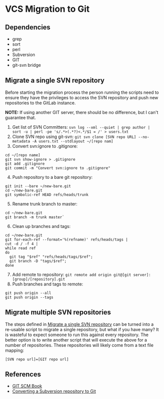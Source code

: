 # VCS Migration to Git

## Dependencies

* grep
* sort
* perl
* Subversion
* GIT
* git-svn bridge

## Migrate a single SVN repository

Before starting the migration process the person running the scripts need to ensure they have the privileges to access the SVN repository and push new repositories to the GitLab instance.

**NOTE:** If using another GIT server, there should be no difference, but I can't guarantee that.

1. Get list of SVN Committers: `svn log --xml --quiet | grep author | sort -u | perl -pe 's/.*>(.*?)<.*/$1 = /' > users.txt`
1. Clone SVN repo using git-svn: `git svn clone [SVN repo URL] --no-metadata -A users.txt --stdlayout ~/[repo nam]`
1. Convert svn:ignore to .gitignore:
```
cd ~/[repo name]
git svn show-ignore > .gitignore
git add .gitignore
git commit -m "Convert svn:ignore to .gitignore"
```
4. Push repository to a bare git repository:
```
git init --bare ~/new-bare.git
cd ~/new-bare.git
git symbolic-ref HEAD refs/heads/trunk
```
5. Rename trunk branch to master:
```
cd ~/new-bare.git
git branch -m trunk master`
```
6. Clean up branches and tags:
```
cd ~/new-bare.git
git for-each-ref --format='%(refname)' refs/heads/tags |
cut -d / -f 4 |
while read ref
do
  git tag "$ref" "refs/heads/tags/$ref";
  git branch -D "tags/$ref";
done
```
7. Add remote to repository: `git remote add origin git@[git server]:[group]/[repository].git`
1. Push branches and tags to remote:
```
git push origin --all
git push origin --tags
```


## Migrate multiple SVN repositories

The steps defined in [Migrate a single SVN repository](#migrate-a-single-svn-repository) can be turned into a re-usable script to migrate a single repository, but what if you have many? It is wasteful to expect someone to run this against every repository. The better option is to write another script that will execute the above for a number of repositories. These repositories will likely come from a text file mapping:

    [SVN repo url]=[GIT repo url]


## References

* [GIT SCM Book](https://git-scm.com/book/en/v2/Git-and-Other-Systems-Migrating-to-Git)
* [Converting a Subversion repository to Git](https://john.albin.net/git/convert-subversion-to-git)
